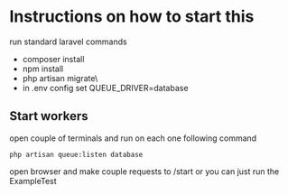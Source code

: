 # Instructions on how to start this

run standard laravel commands
* composer install
* npm install
* php artisan migrate\
* in .env config set QUEUE_DRIVER=database

## Start workers

open couple of terminals and run on each one following command
```
php artisan queue:listen database
```

open browser and make couple requests to /start or you can just run the ExampleTest
